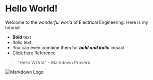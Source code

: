 # Hello World!

Welcome to the *wonderful world* of Electrical Engineering. Here is my tutorial:

- **Bold** text   
- *Italic* text   
- You can even combine them for **_bold and italic_** impact  
- [Click here](https://www.markdownguide.org) Reference

> "Hello WOrld" – Markdown Proverb

![Markdown Logo](https://markdown-here.com/img/icon256.png)
